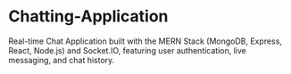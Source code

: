 # Chatting-Application
Real-time Chat Application built with the MERN Stack (MongoDB, Express, React, Node.js) and Socket.IO, featuring user authentication, live messaging, and chat history.
